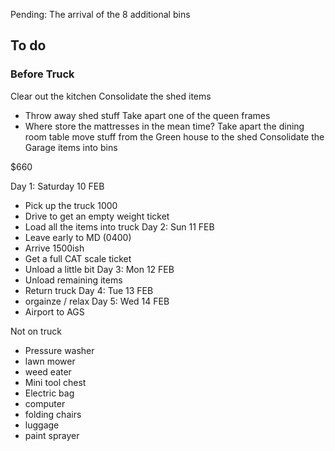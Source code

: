 
Pending: The arrival of the 8 additional bins


## To do

### Before Truck

Clear out the kitchen
Consolidate the shed items
- Throw away shed stuff
Take apart one of the queen frames
- Where store the mattresses in the mean time?
Take apart the dining room table
move stuff from the Green house to the shed
Consolidate the Garage items into bins



$660

Day 1: Saturday 10 FEB
- Pick up the truck 1000
- Drive to get an empty weight ticket
- Load all the items into truck
Day 2: Sun 11 FEB
- Leave early to MD (0400)
- Arrive 1500ish
- Get a full CAT scale ticket
- Unload a little bit
Day 3:  Mon 12 FEB
- Unload remaining items
- Return truck
Day 4: Tue 13 FEB
- orgainze / relax
Day 5: Wed 14 FEB
- Airport to AGS





Not on truck
- Pressure washer
- lawn mower
- weed eater
- Mini tool chest
- Electric bag
- computer
- folding chairs
- luggage
- paint sprayer